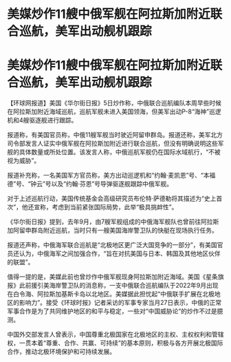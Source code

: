 # 美媒炒作11艘中俄军舰在阿拉斯加附近联合巡航，美军出动舰机跟踪

# 美媒炒作11艘中俄军舰在阿拉斯加附近联合巡航，美军出动舰机跟踪

【环球网报道】美国《华尔街日报》5日炒作称，中俄联合巡航编队本周早些时候在阿拉斯加附近海域巡航，巡航军舰未进入美国领海，但美军出动P-8“海神”巡逻机和4艘驱逐舰进行跟踪。

报道称，有美国官员称，中俄11艘军舰当时驶近阿留申群岛。报道还称，美军北方司令部发言人证实中俄军舰在阿拉斯加附近进行联合巡航，但没有明确说明这些军舰的具体数量或所处位置。该发言人称，中俄巡航军舰仍在国际水域航行，“不被视为威胁”。

报道补充称，一名美国军方官员称，美方出动巡逻机和“约翰·麦凯恩”号、“本福德”号、“钟云”号以及“约翰·芬恩”号导弹驱逐舰跟踪中俄军舰。

对于上述巡航行动，美国传统基金会高级研究员布伦特·萨德勒将其描述为“史上首次”，他还宣称，考虑到当前紧张国际局势，此举“极具挑衅性”。

《华尔街日报》提到，去年9月，由7艘军舰组成的中俄海军舰队也曾前往阿拉斯加阿留申群岛附近巡航，当时只有一艘美国海岸警卫队的快艇在现场执行任务。

报道还声称，中俄海军联合巡航是“北极地区更广泛大国竞争的一部分”，有美国官员还认为，中俄海军之间加强合作，“旨在对抗美国与日本、韩国及其他地区伙伴的联盟”。

值得一提的是，美媒此前也曾炒作中俄军舰现身阿拉斯加附近海域。美国《星条旗报》此前援引美海岸警卫队的消息称，一支中俄联合巡航编队于2022年9月出现在白令海、阿拉斯加基斯卡岛以北地区。美媒据此担忧起“中俄联手扩展在北极地区的影响力”。接受《环球时报》记者采访的军事专家当月27日表示，中俄的正常军事合作是为了共同维护地区的和平与稳定，一些对“中国威胁论”的炒作不过是臆测。

中国外交部发言人曾表示，中国尊重北极国家在北极地区的主权、主权权利和管辖权，一贯本着“尊重、合作、共赢、可持续”的基本原则，积极与各方开展北极国际合作，推动北极环境保护和可持续发展。

